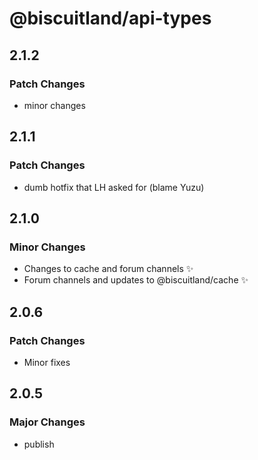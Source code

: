 # @biscuitland/api-types

## 2.1.2

### Patch Changes

- minor changes

## 2.1.1

### Patch Changes

- dumb hotfix that LH asked for (blame Yuzu)

## 2.1.0

### Minor Changes

- Changes to cache and forum channels ✨
- Forum channels and updates to @biscuitland/cache ✨

## 2.0.6

### Patch Changes

- Minor fixes

## 2.0.5

### Major Changes

- publish
